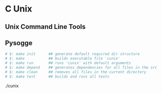# C Unix
## Unix Command Line Tools
## Pysogge

```bash
# $: make init		## generate default required dir structure
# $: make           ## builds executable file 'cunix'
# $: make run		## runs 'cunix' with default arguments
# $: make depend	## generates dependencies for all files in the src directory
# $: make clean 	## removes all files in the current directory       	
# $: make test		## builds and runs all tests

```
./cunix
```